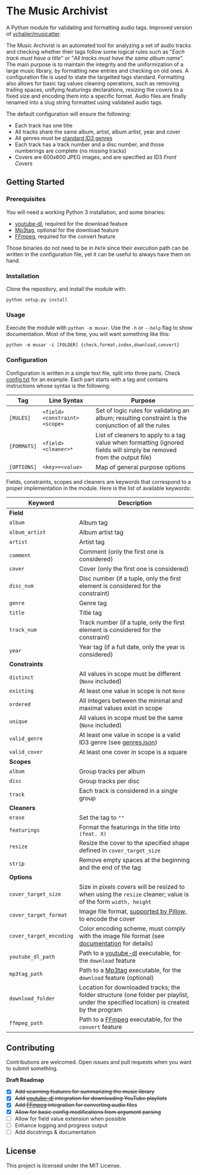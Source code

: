 # The Music Archivist

A Python module for validating and formatting audio tags. Improved version of [ychalier/musicatter](https://gist.github.com/ychalier/8dbb992e5a474e41cb6af0bab22c9fee).

The Music Archivist is an automated tool for analyzing a set of audio tracks and checking whether their tags follow some logical rules such as "*Each track must have a title*" or "*All tracks must have the same album name*". The main purpose is to maintain the integrity and the uniformization of a large music library, by formatting new entries and checking on old ones. A configuration file is used to state the targetted tags standard. Formatting also allows for basic tag values cleaning operations, such as removing trailing spaces, unifying featurings declarations, resizing the covers to a fixed size and encoding them into a specific format. Audio files are finally renamed into a slug string formatted using validated audio tags.

The default configuration will ensure the following:

- Each track has one title
- All tracks share the same album, artist, album artist, year and cover
- All genres must be [standard ID3 genres](https://en.wikipedia.org/wiki/ID3#Genre_list_in_ID3v1[12])
- Each track has a track number and a disc number, and those numberings are complete (no missing tracks)
- Covers are 600x600 JPEG images, and are specified as ID3 *Front Covers*

## Getting Started

### Prerequisites

You will need a working Python 3 installation, and some binaries:

- [youtube-dl](https://youtube-dl.org/), required for the download feature
- [Mp3tag](https://www.mp3tag.de/en/), optional for the download feature
- [FFmpeg](https://ffmpeg.org/), required for the convert feature

Those binaries do not need to be in `PATH` since their execution path can be written in the configuration file, yet it can be useful to always have them on hand.

### Installation

Clone the repository, and install the module with:

```
python setup.py install
```

### Usage

Execute the module with `python -m musar`. Use the `-h` or `--help` flag to show documentation. Most of the time, you will want something like this:

```
python -m musar -i [FOLDER] {check,format,index,download,convert}
```

### Configuration

Configuration is written in a single text file, split into three parts. Check [config.txt](data/config.txt) for an example. Each part starts with a tag and contains instructions whose syntax is the following:

Tag         | Line Syntax                    | Purpose
----------- | ------------------------------ | -------
`[RULES]`   | `<field> <constraint> <scope>` | Set of logic rules for validating an album; resulting constraint is the conjunction of all the rules
`[FORMATS]` | `<field> <cleaner>*`           | List of cleaners to apply to a tag value when formatting (ignored fields will simply be removed from the output file)
`[OPTIONS]` | `<key>=<value>`                | Map of general purpose options

Fields, constraints, scopes and cleaners are keywords that correspond to a proper implementation in the module. Here is the list of available keywords:

Keyword | Description
---- | ----
**Field** |
`album`        | Album tag
`album_artist` | Album artist tag
`artist`       | Artist tag
`comment`      | Comment (only the first one is considered)
`cover`        | Cover (only the first one is considered)
`disc_num`     | Disc number (if a tuple, only the first element is considered for the constraint)
`genre`        | Genre tag
`title`        | Title tag
`track_num`    | Track number (if a tuple, only the first element is considered for the constraint)
`year`         | Year tag (if a full date, only the year is considered)
**Constraints** |
`distinct`    | All values in scope must be different (`None` included)
`existing`    | At least one value in scope is not `None`
`ordered`     | All integers between the minimal and maximal values exist in scope
`unique`      | All values in scope must be the same (`None` included)
`valid_genre` | At least one value in scope is a valid ID3 genre (see [genres.json](data/genres.json))
`valid_cover` | At least one cover in scope is a square
**Scopes** |
`album` | Group tracks per album
`disc`  | Group tracks per disc
`track` | Each track is considered in a single group
**Cleaners** |
`erase`      | Set the tag to `""`
`featurings` | Format the featurings in the title into `(feat. X)`
`resize`     | Resize the cover to the specified shape defined in `cover_target_size`
`strip`      | Remove empty spaces at the beginning and the end of the tag
**Options**             |
`cover_target_size`     | Size in pixels covers will be resized to when using the `resize` cleaner; value is of the form `width, height`
`cover_target_format`   | Image file format, [supported by Pillow](https://pillow.readthedocs.io/en/stable/handbook/image-file-formats.html), to encode the cover
`cover_target_encoding` | Color encoding scheme, must comply with the image file format (see [documentation](https://pillow.readthedocs.io/en/stable/handbook/image-file-formats.html) for details)
`youtube_dl_path`       | Path to a [youtube-dl](https://youtube-dl.org/) executable, for the `download` feature
`mp3tag_path`           | Path to a [Mp3tag](https://www.mp3tag.de/en/) executable, for the `download` feature (optional)
`download_folder`       | Location for downloaded tracks; the folder structure (one folder per playlist, under the specified location) is created by the program
`ffmpeg_path`           | Path to a [FFmpeg](https://ffmpeg.org/) executable, for the `convert` feature

## Contributing

Contributions are welcomed. Open issues and pull requests when you want to submit something.

**Draft Roadmap**

- [x] ~~Add scanning features for summarizing the music library~~
- [x] ~~Add [youtube-dl](https://youtube-dl.org/) integration for downloading YouTube playlists~~
- [x] ~~Add [FFmpeg](https://ffmpeg.org/) integration for converting audio files~~
- [x] ~~Allow for basic config modifications from argument parsing~~
- [ ] Allow for field value extension when possible
- [ ] Enhance logging and progress output
- [ ] Add docstrings & documentation

## License

This project is licensed under the MIT License.

